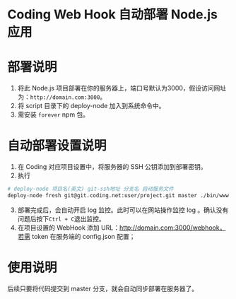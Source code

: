 # Coding Web Hook 自动部署 Node.js 应用

# 部署说明
1. 将此 Node.js 项目部署在你的服务器上，端口号默认为3000，假设访问网址为：`http://domain.com:3000`。
2. 将 script 目录下的 deploy-node 加入到系统命令中。
3. 需安装 `forever` npm 包。

# 自动部署设置说明
1. 在 Coding 对应项目设置中，将服务器的 SSH 公钥添加到部署密钥。
2. 执行
```bash
# deploy-node 项目名(英文) git-ssh地址 分支名 启动服务文件
deploy-node fresh git@git.coding.net:user/project.git master ./bin/www
```
3. 部署完成后，会自动开启 log 监控。此时可以在网站操作监控 log 。确认没有问题后按下`Ctrl + C`退出监控。
4. 在项目设置的 WebHook 添加 URL：http://domain.com:3000/webhook，若需 token 在服务端的 config.json 配置；

# 使用说明
后续只要将代码提交到 master 分支，就会自动同步部署在服务器了。